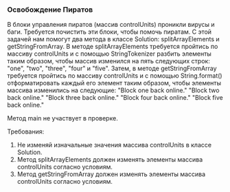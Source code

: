 
### Освобождение Пиратов

В блоки управления пиратов (массив controlUnits) проникли вирусы и баги. Требуется почистить эти блоки, чтобы помочь пиратам.
С этой задачей нам помогут два метода в классе Solution: splitArrayElements и getStringFromArray.
В методе splitArrayElements требуется пройтись по массиву controlUnits и с помощью StringTokenizer разбить элементы таким образом, чтобы массив изменился на пять следующих строк: &quot;one&quot;, &quot;two&quot;, &quot;three&quot;, &quot;four&quot; и &quot;five&quot;.
Затем, в методе getStringFromArray требуется пройтись по массиву controlUnits и с помощью String.format() отформатировать каждый его элемент таким образом, чтобы элементы массива изменились на следующие:
&quot;Block one back online.&quot;
&quot;Block two back online.&quot;
&quot;Block three back online.&quot;
&quot;Block four back online.&quot;
&quot;Block five back online.&quot;

Метод main не участвует в проверке.


Требования:
1.	Не изменяй изначальные значения массива controlUnits в классе Solution.
2.	Метод splitArrayElements должен изменять элементы массива controlUnits согласно условиям.
3.	Метод getStringFromArray должен изменять элементы массива controlUnits согласно условиям.